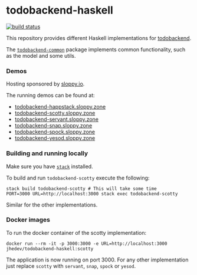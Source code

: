 # todobackend-haskell

[![build status](https://circleci.com/gh/jhedev/todobackend-haskell.svg?style=shield)](https://circleci.com/gh/jhedev/todobackend-haskell/tree/master)

This repository provides different Haskell implementations for [todobackend](http://www.todobackend.com/).

The [`todobackend-common`](https://github.com/jhedev/todobackend-haskell/tree/master/todobackend-common) package
implements common functionality, such as the model and some utils.

### Demos

Hosting sponsored by [sloppy.io](https://sloppy.io).

The running demos can be found at:

* [todobackend-happstack.sloppy.zone](https://todobackend-happstack.sloppy.zone)
* [todobackend-scotty.sloppy.zone](https://todobackend-scotty.sloppy.zone)
* [todobackend-servant.sloppy.zone](https://todobackend-servant.sloppy.zone)
* [todobackend-snap.sloppy.zone](https://todobackend-snap.sloppy.zone)
* [todobackend-spock.sloppy.zone](https://todobackend-spock.sloppy.zone)
* [todobackend-yesod.sloppy.zone](https://todobackend-yesod.sloppy.zone)

### Building and running locally

Make sure you have [`stack`](https://github.com/commercialhaskell/stack) installed.

To build and run `todobackend-scotty` execute the following:

```
stack build todobackend-scotty # This will take some time
PORT=3000 URL=http://localhost:3000 stack exec todobackend-scotty
```

Similar for the other implementations.

### Docker images

To run the docker container of the scotty implementation:

```
docker run --rm -it -p 3000:3000 -e URL=http://localhost:3000 jhedev/todobackend-haskell:scotty
```

The application is now running on port 3000. For any other implementation just replace `scotty` with `servant`, `snap`, `spock` or `yesod`.
